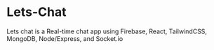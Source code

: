 # Lets-Chat
Lets chat is a Real-time chat app using Firebase, React, TailwindCSS, MongoDB, Node/Express, and Socket.io
